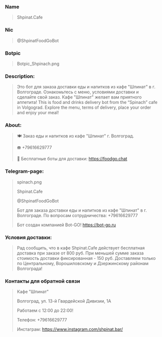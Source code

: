 ### Name
>Shpinat.Cafe


###	Nic
>@ShpinatFoodGoBot

###	Botpic
>Botpic_Shpinach.png

### Description: 

>Это бот для заказа доставки еды и напитков из кафе "Шпинат" в г. Волгограде. Ознакомьтесь с меню, условиями доставки и сделайте свой заказ. Кафе "Шпинат" желает вам приятного аппетита!
This is food and drinks delivery bot from  the “Spinach” cafe in Volgograd. Explore the menu, terms of delivery, place your order and enjoy your meal! 

### About:

>🍽 Заказ еды и напитков из кафе "Шпинат" г. Волгоград.
>
>☎️ +79616629777
>
>🖖 Бесплатные боты для доставки: https://foodgo.chat

### Telegram-page:

>spinach.png
>
>Shpinat.Cafe
>
>@ShpinatFoodGoBot
>
>Бот для заказа доставки еды и напитков из кафе "Шпинат" в г. Волгограде.
По вопросам сотрудничества: +79616629777
>
>Бот создан компанией Bot-GO! https://bot-go.ru

### Условия доставки:
>Рад сообщить, что в кафе Shpinat.Cafe действует бесплатная доставка при заказе от 800 руб. При меньшей сумме заказа стоимость доставки фиксированная - 150 руб. 
Доставляем только по Центральному, Ворошиловскому и Дзержинскому районам Волгограда!


###	Контакты для обратной связи
>Кафе "Шпинат"
>
>Волгоград, ул. 13-й Гвардейской Дивизии, 1А
>
>Работаем с 12:00 до 22:00!
>
>Телефон: +79616629777
>
>Инстаграм: https://www.instagram.com/shpinat.bar/
